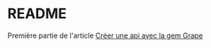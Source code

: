 # README

Première partie de l'article [Créer une api avec la gem Grape](http://www.synbioz.com/blog/api_gem_grape)
